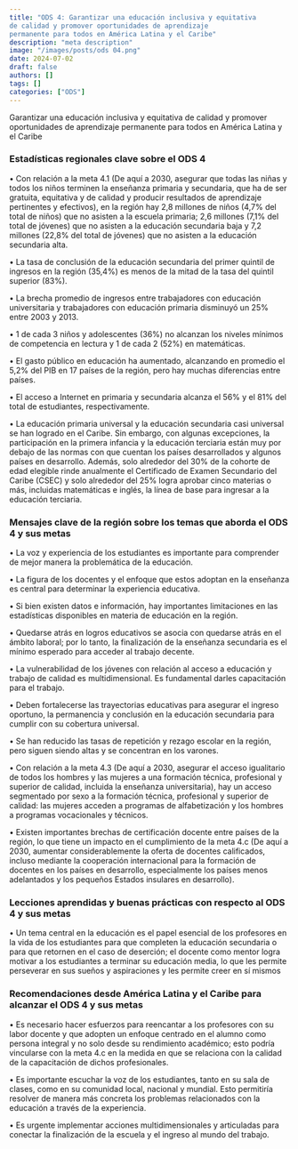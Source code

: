 ```yaml
---
title: "ODS 4: Garantizar una educación inclusiva y equitativa 
de calidad y promover oportunidades de aprendizaje 
permanente para todos en América Latina y el Caribe"
description: "meta description"
image: "/images/posts/ods 04.png"
date: 2024-07-02
draft: false
authors: []
tags: []
categories: ["ODS"]
---
```


Garantizar una educación inclusiva y equitativa
de calidad y promover oportunidades de aprendizaje
permanente para todos en América Latina y el Caribe

### Estadísticas regionales clave sobre el ODS 4

• Con relación a la meta 4.1 (De aquí a 2030, asegurar que todas las niñas y todos los niños terminen la
enseñanza primaria y secundaria, que ha de ser gratuita, equitativa y de calidad y producir resultados de
aprendizaje pertinentes y efectivos), en la región hay 2,8 millones de niños (4,7% del total de niños) que
no asisten a la escuela primaria; 2,6 millones (7,1% del total de jóvenes) que no asisten a la educación
secundaria baja y 7,2 millones (22,8% del total de jóvenes) que no asisten a la educación secundaria alta.

• La tasa de conclusión de la educación secundaria del primer quintil de ingresos en la región (35,4%) es
menos de la mitad de la tasa del quintil superior (83%).

• La brecha promedio de ingresos entre trabajadores con educación universitaria y trabajadores con
educación primaria disminuyó un 25% entre 2003 y 2013.

• 1 de cada 3 niños y adolescentes (36%) no alcanzan los niveles mínimos de competencia en lectura y
1 de cada 2 (52%) en matemáticas.

• El gasto público en educación ha aumentado, alcanzando en promedio el 5,2% del PIB en 17 países de la
región, pero hay muchas diferencias entre países.

• El acceso a Internet en primaria y secundaria alcanza el 56% y el 81% del total de estudiantes, respectivamente.

• La educación primaria universal y la educación secundaria casi universal se han logrado en el Caribe. Sin
embargo, con algunas excepciones, la participación en la primera infancia y la educación terciaria están muy
por debajo de las normas con que cuentan los países desarrollados y algunos países en desarrollo. Además,
solo alrededor del 30% de la cohorte de edad elegible rinde anualmente el Certificado de Examen Secundario
del Caribe (CSEC) y solo alrededor del 25% logra aprobar cinco materias o más, incluidas matemáticas e
inglés, la línea de base para ingresar a la educación terciaria.

### Mensajes clave de la región sobre los temas que aborda el ODS 4 y sus metas

• La voz y experiencia de los estudiantes es importante para comprender de mejor manera la problemática de
la educación.

• La figura de los docentes y el enfoque que estos adoptan en la enseñanza es central para determinar la
experiencia educativa.

• Si bien existen datos e información, hay importantes limitaciones en las estadísticas disponibles en materia
de educación en la región.

• Quedarse atrás en logros educativos se asocia con quedarse atrás en el ámbito laboral; por lo tanto, la
finalización de la enseñanza secundaria es el mínimo esperado para acceder al trabajo decente.

• La vulnerabilidad de los jóvenes con relación al acceso a educación y trabajo de calidad es multidimensional.
Es fundamental darles capacitación para el trabajo.

• Deben fortalecerse las trayectorias educativas para asegurar el ingreso oportuno, la permanencia y conclusión
en la educación secundaria para cumplir con su cobertura universal.

• Se han reducido las tasas de repetición y rezago escolar en la región, pero siguen siendo altas y se
concentran en los varones.

• Con relación a la meta 4.3 (De aquí a 2030, asegurar el acceso igualitario de todos los hombres y las mujeres
a una formación técnica, profesional y superior de calidad, incluida la enseñanza universitaria), hay un acceso
segmentado por sexo a la formación técnica, profesional y superior de calidad: las mujeres acceden a programas
de alfabetización y los hombres a programas vocacionales y técnicos.

• Existen importantes brechas de certificación docente entre países de la región, lo que tiene un impacto
en el cumplimiento de la meta 4.c (De aquí a 2030, aumentar considerablemente la oferta de docentes
calificados, incluso mediante la cooperación internacional para la formación de docentes en los países en
desarrollo, especialmente los países menos adelantados y los pequeños Estados insulares en desarrollo).

### Lecciones aprendidas y buenas prácticas con respecto al ODS 4 y sus metas

• Un tema central en la educación es el papel esencial de los profesores en la vida de los estudiantes para que
completen la educación secundaria o para que retornen en el caso de deserción; el docente como mentor logra
motivar a los estudiantes a terminar su educación media, lo que les permite perseverar en sus sueños y aspiraciones
y les permite creer en sí mismos

### Recomendaciones desde América Latina y el Caribe para alcanzar el ODS 4 y sus metas

• Es necesario hacer esfuerzos para reencantar a los profesores con su labor docente y que adopten un
enfoque centrado en el alumno como persona integral y no solo desde su rendimiento académico; esto
podría vincularse con la meta 4.c en la medida en que se relaciona con la calidad de la capacitación de
dichos profesionales.

• Es importante escuchar la voz de los estudiantes, tanto en su sala de clases, como en su comunidad local,
nacional y mundial. Esto permitiría resolver de manera más concreta los problemas relacionados
con la educación a través de la experiencia.

• Es urgente implementar acciones multidimensionales y articuladas para conectar la finalización
de la escuela y el ingreso al mundo del trabajo.

